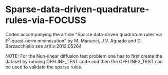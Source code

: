 # Sparse-data-driven-quadrature-rules-via-FOCUSS
Codes accompanying the article "Sparse data-driven quadrature rules via $\ell^p$-quasi-norm minimization" by M. Manucci,  J.V. Aguado and D. Borzacchiello see arXiv:2012.05264

NOTE: For the Non-linear diffusion test problem one has to first create the dataset by running OFFLINE_TEST code and then the OFFLINE2_TEST can be used to validate the sparse rules.

